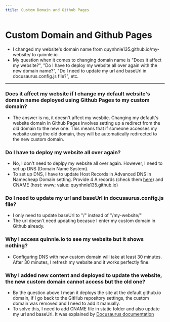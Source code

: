 ```yaml
---
ttile: Custom Domain and Github Pages
---
```


# Custom Domain and Github Pages

* I changed my website's domain name from quynhnle135.github.io/my-website/ to quinnle.io
* My question when it comes to changing domain name is "Does it affect my website?", "Do I have to deploy my website all over again with the new domain name?", "Do I need to update my url and baseUrl in docusaurus.config.js file?", etc.

---

### Does it affect my website if I change my default website's domain name deployed using Github Pages to my custom domain?
- The answer is no, it doesn't affect my wesbite. Changing my default's website domain in Github Pages involves setting up a redirect from the old domain to the new one. This means that if someone accesses my website using the old domain, they will be automatically redirected to the new custom domain.

### Do I have to deploy my website all over again?
- No, I don't need to deplpy my website all over again. However, I need to set up DNS (Domain Name System).
- To set up DNS, I have to update Host Records in Advanced DNS in Namecheap Domain setting. Provide 4 A records (check them [here](https://docs.github.com/en/pages/configuring-a-custom-domain-for-your-github-pages-site/managing-a-custom-domain-for-your-github-pages-site)) and CNAME (host: www; value: quynhnle135.github.io)


### Do I need to update my url and baseUrl in docusaurus.config.js file?
- I only need to update baseUrl to "/" instead of "/my-website/"
- The url doesn't need updating becasue I enter my custom domain in Github already.

### Why I access quinnle.io to see my website but it shows nothing?
- Configuring DNS with new custom domain will take at least 30 minutes. After 30 minutes, I refresh my website and it works perfectly fine.

### Why I added new content and deployed to update the website, the new custom domain cannot access but the old one?
- By the question above I mean it deploys the site at the default github.io domain, if I go back to the GitHub repository settings, the custom domain was removed and I need to add it manually.
- To solve this, I need to add CNAME file in static folder and also update my url and baseUrl. It was explained by [Docusaurus documentation](https://docusaurus.io/docs/deployment)
